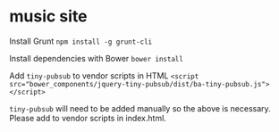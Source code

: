 music site
===========

Install Grunt
`npm install -g grunt-cli`

Install dependencies with Bower
`bower install`

Add `tiny-pubsub` to vendor scripts in HTML
`<script src="bower_components/jquery-tiny-pubsub/dist/ba-tiny-pubsub.js"></script>`

`tiny-pubsub` will need to be added manually so the above is necessary. Please add to vendor scripts in index.html.
